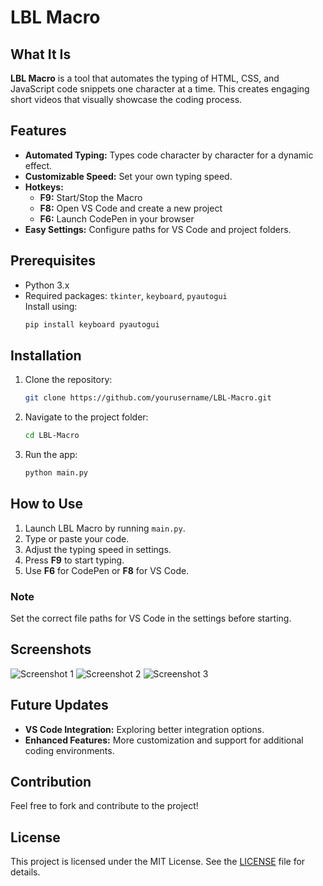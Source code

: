 # LBL Macro

## What It Is

**LBL Macro** is a tool that automates the typing of HTML, CSS, and JavaScript code snippets one character at a time. This creates engaging short videos that visually showcase the coding process.

## Features

- **Automated Typing:** Types code character by character for a dynamic effect.
- **Customizable Speed:** Set your own typing speed.
- **Hotkeys:**  
  - **F9:** Start/Stop the Macro  
  - **F8:** Open VS Code and create a new project  
  - **F6:** Launch CodePen in your browser  
- **Easy Settings:** Configure paths for VS Code and project folders.

## Prerequisites

- Python 3.x
- Required packages: `tkinter`, `keyboard`, `pyautogui`  
  Install using:
  ```bash
  pip install keyboard pyautogui
  ```

## Installation

1. Clone the repository:
   ```bash
   git clone https://github.com/yourusername/LBL-Macro.git
   ```
2. Navigate to the project folder:
   ```bash
   cd LBL-Macro
   ```
3. Run the app:
   ```bash
   python main.py
   ```

## How to Use

1. Launch LBL Macro by running `main.py`.
2. Type or paste your code.
3. Adjust the typing speed in settings.
4. Press **F9** to start typing.
5. Use **F6** for CodePen or **F8** for VS Code.

### Note
Set the correct file paths for VS Code in the settings before starting.

## Screenshots

![Screenshot 1](https://i.postimg.cc/fLBLf7PP/image.png)
![Screenshot 2](https://i.postimg.cc/GtfmZLdJ/image.png)
![Screenshot 3](https://i.postimg.cc/MGwpkr24/image.png)

## Future Updates

- **VS Code Integration:** Exploring better integration options.
- **Enhanced Features:** More customization and support for additional coding environments.

## Contribution

Feel free to fork and contribute to the project!

## License

This project is licensed under the MIT License. See the [LICENSE](LICENSE) file for details.
